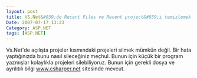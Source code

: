 ```yaml
---
layout: post
title: VS.Net&#039;de Recent Files ve Recent project&#039;i temizlemek
Date: 2007-07-17 13:23
Category: ASP.NET
tags: [ASP.NET]
---
```


Vs.Net'de açılışta projeler kısmındaki projeleri silmek mümkün değil.
Bir hata yaptığınızda bunu nasıl sileceğiniz meçhul. Bunun için küçük
bir program yazmışlar kolaylıkla projeleri silebiliyoruz. Bunun için
gerekli dosya ve ayrılıtılı bilgi www.csharper.net sitesinde mevcut.